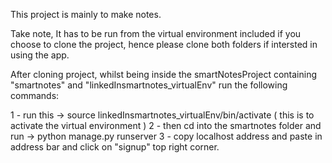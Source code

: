This project is mainly to make notes. 

Take note, It has to be run from the virtual environment included if you choose to clone the project, hence please clone both folders if intersted in using the app. 

After cloning project, whilst being inside the smartNotesProject containing "smartnotes" and "linkedInsmartnotes_virtualEnv" run the following commands:

1 - run this -> source linkedInsmartnotes_virtualEnv/bin/activate ( this is to activate the virtual environment ) 
2 - then cd into the smartnotes folder and run -> python manage.py runserver
3 - copy localhost address and paste in address bar and click on "signup" top right corner. 

